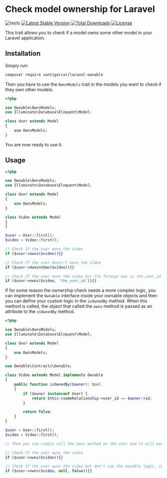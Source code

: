 # Check model ownership for Laravel

![tests](https://github.com/santigarcor/laravel-ownable/workflows/tests/badge.svg?branch=master)
[![Latest Stable Version](https://poser.pugx.org/santigarcor/laravel-ownable/v/stable)](https://packagist.org/packages/santigarcor/laravel-ownable)
[![Total Downloads](https://poser.pugx.org/santigarcor/laravel-ownable/downloads)](https://packagist.org/packages/santigarcor/laravel-ownable)
[![License](https://poser.pugx.org/santigarcor/laravel-ownable/license)](https://packagist.org/packages/santigarcor/laravel-ownable)

This trait allows you to check if a model owns some other model in your Laravel application.

## Installation

Simply run:
```bash
composer require santigarcor/laravel-ownable
```

Then you have to use the `OwnsModels` trait in the models you want to check if they own other models.

```php
<?php

use Ownable\OwnsModels;
use Illuminate\Database\Eloquent\Model;

class User extends Model
{
    use OwnsModels;
}
```

You are now ready to use it.

## Usage

```php
<?php

use Ownable\OwnsModels;
use Illuminate\Database\Eloquent\Model;

class User extends Model
{
    use OwnsModels;
}

class Video extends Model
{
}

$user = User::first();
$video = Video::first();

// Check If the user owns the video
if ($user->owns($video)){}

// Check If the user doesn't owns the video
if ($user->doesntOwn($video)){}

// Check If the user owns the video but the foreign key is the_user_id
if ($user->owns($video, 'the_user_id')){}
```

If for some reason the ownership check needs a more complex logic, you can implement the `Ownable` interface inside your ownable objects and then you can define your custom logic in the `isOwnedBy` method. When this method is called, the object that called the `owns` method is passed as an attribute to the `isOwnedBy` method.

```php
<?php

use Ownable\OwnsModels;
use Illuminate\Database\Eloquent\Model;

class User extends Model
{
    use OwnsModels;
}

use Ownable\Contracts\Ownable;

class Video extends Model implements Ownable
{
    public function isOwnedBy($owner): bool
    {
        if ($owner instanceof User) {
            return $this->someRelationship->user_id == $owner->id;
        }

        return false;
    }
}

$user = User::first();
$video = Video::first();

// Then you can simply call the owns method on the user and it will work.

// Check If the user owns the video
if ($user->owns($video)){}

// Check If the user owns the video but don't use the ownable logic, instead the regular one with the foreign key.
if ($user->owns($video, null, false)){}
```
